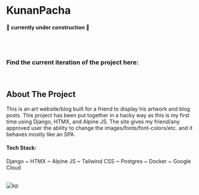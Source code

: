 # KunanPacha

#### 🚧 currently under construction 🚧
<br><br>


### Find the current iteration of the project here:  
<br>


<!-- ABOUT THE PROJECT -->
## About The Project
This is an art website/blog built for a friend to display his artwork and blog posts. This project has been
put together in a hacky way as this is my first time using Django, HTMX, and Alpine JS. The site gives my friend/any
approved user the ability to change the images/fonts/font-colors/etc. and it behaves mostly like an SPA.
<br>


<h4>Tech Stack:</h4> Django ~ HTMX ~ Alpine JS ~ Tailwind CSS ~ Postgres ~ Docker ~ Google Cloud  <br><br>


<a name="readme-top"></a>

<!-- KP Gif -->
![kp](https://github.com/UreshiiPanda/KunanPacha/assets/39992411/6afa6a1f-a032-4ce2-8202-6645f7d255f8)
